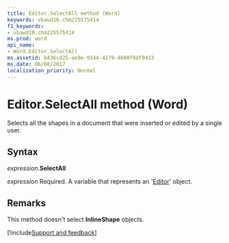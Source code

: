 ```yaml
---
title: Editor.SelectAll method (Word)
keywords: vbawd10.chm225575414
f1_keywords:
- vbawd10.chm225575414
ms.prod: word
api_name:
- Word.Editor.SelectAll
ms.assetid: b436cd25-ae9e-9344-4279-4600f0df9433
ms.date: 06/08/2017
localization_priority: Normal
---
```



# Editor.SelectAll method (Word)

Selects all the shapes in a document that were inserted or edited by a single user.


## Syntax

_expression_.**SelectAll**

_expression_ Required. A variable that represents an '[Editor](Word.Editor.md)' object.


## Remarks

This method doesn't select **InlineShape** objects.




[!include[Support and feedback](~/includes/feedback-boilerplate.md)]